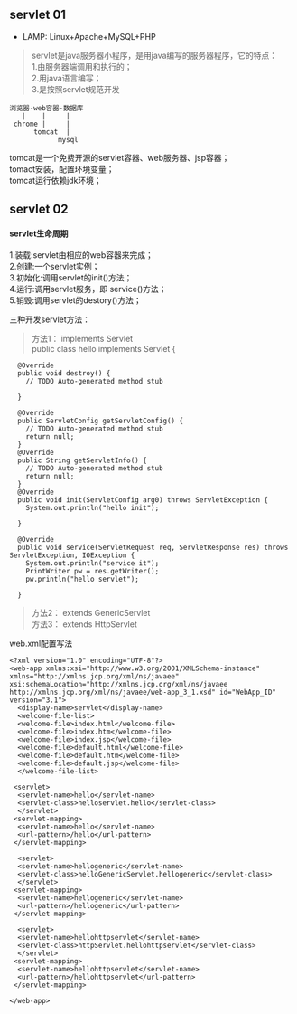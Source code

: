 ## servlet 01
* LAMP: Linux+Apache+MySQL+PHP   
>servlet是java服务器小程序，是用java编写的服务器程序，它的特点：    
1.由服务器端调用和执行的；  
2.用java语言编写；  
3.是按照servlet规范开发  

    浏览器-web容器-数据库   
       |    |     |	  		
     chrome |     |   
          tomcat  |  
                mysql
tomcat是一个免费开源的servlet容器、web服务器、jsp容器；  
tomact安装，配置环境变量；  	
tomcat运行依赖jdk环境；


## servlet 02


#### servlet生命周期  
 1.装载:servlet由相应的web容器来完成；    
 2.创建:一个servlet实例；  
 3.初始化:调用servlet的init()方法；   
 4.运行:调用servlet服务，即 service()方法；  
 5.销毁:调用servlet的destory()方法；  

三种开发servlet方法：  
> 方法1： implements Servlet  
    public class hello implements Servlet {

      @Override
      public void destroy() {
        // TODO Auto-generated method stub

      }

      @Override
      public ServletConfig getServletConfig() {
        // TODO Auto-generated method stub
        return null;
      }
      @Override
      public String getServletInfo() {
        // TODO Auto-generated method stub
        return null;
      }
      @Override
      public void init(ServletConfig arg0) throws ServletException {
        System.out.println("hello init");

      }

      @Override
      public void service(ServletRequest req, ServletResponse res) throws ServletException, IOException {
        System.out.println("service it");
        PrintWriter pw = res.getWriter();
        pw.println("hello servlet");

      }

> 方法2： extends GenericServlet    
> 方法3： extends HttpServlet  

web.xml配置写法  

    <?xml version="1.0" encoding="UTF-8"?>
    <web-app xmlns:xsi="http://www.w3.org/2001/XMLSchema-instance" xmlns="http://xmlns.jcp.org/xml/ns/javaee" xsi:schemaLocation="http://xmlns.jcp.org/xml/ns/javaee http://xmlns.jcp.org/xml/ns/javaee/web-app_3_1.xsd" id="WebApp_ID" version="3.1">
      <display-name>servlet</display-name>
      <welcome-file-list>
      <welcome-file>index.html</welcome-file>
      <welcome-file>index.htm</welcome-file>
      <welcome-file>index.jsp</welcome-file>
      <welcome-file>default.html</welcome-file>
      <welcome-file>default.htm</welcome-file>
      <welcome-file>default.jsp</welcome-file>
      </welcome-file-list>

     <servlet> 
      <servlet-name>hello</servlet-name>
      <servlet-class>helloservlet.hello</servlet-class>
      </servlet>
     <servlet-mapping>
      <servlet-name>hello</servlet-name>
      <url-pattern>/hello</url-pattern>
     </servlet-mapping>

      <servlet> 
      <servlet-name>hellogeneric</servlet-name>
      <servlet-class>helloGenericServlet.hellogeneric</servlet-class>
      </servlet>
     <servlet-mapping>
      <servlet-name>hellogeneric</servlet-name>
      <url-pattern>/hellogeneric</url-pattern>
     </servlet-mapping>

      <servlet> 
      <servlet-name>hellohttpservlet</servlet-name>
      <servlet-class>httpServlet.hellohttpservlet</servlet-class>
      </servlet>
     <servlet-mapping>
      <servlet-name>hellohttpservlet</servlet-name>
      <url-pattern>/hellohttpservlet</url-pattern>
     </servlet-mapping>

    </web-app>





